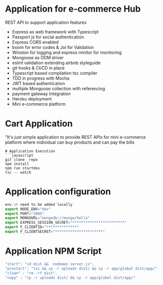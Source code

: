 # Application for e-commerce Hub


REST API to support application features

  - Express as web framework with Typescript
  - Passport js for social authentication 
  - Express CORS enabled
  - boom for error codes & Joi for Validation
  - Winston for logging and express minitor for monitoring
  - Mongoose as ODM driver
  - eslint validation extending airbnb styleguide 
  - git hooks & CI/CD in place
  - Typescript based compilation tsc compiler
  - TDD in progress with Mocha
  - JWT based authentication
  - multiple Mongoose collection with referencing
  - payment gateway Integration
  - Heroku deployment
  - Mini e-commerce platform 

# Cart Application #

"It's just simple application to provide REST APIs for mini e-commerce platform where individual can buy products and can pay the bills

```
# Application Execution
```javascript
git clone  repo
npm install
npm run startdev
tsc -- watch
```
# Application configuration
```javascript
env.sh need to be added locally 
export NODE_ENV="dev"
export PORT="3005"
export MONGOURL="mongodb://mongo/hello"
export EXPRESS_SESSION_SECRET="************************"
export F_CLIENTID="**************"
export F_CLIENTSECRET="**********************"
```

# Application NPM Script
```javascript
"start": "cd dist &&  nodemon server.js",
"prestart": "tsc && cp -r uploads dist/ && cp -r app/global dist/app/",
"clean" : "rm -rf dist",
"copy" : "cp -r uploads dist/ && cp -r app/global dist/app/"
```
